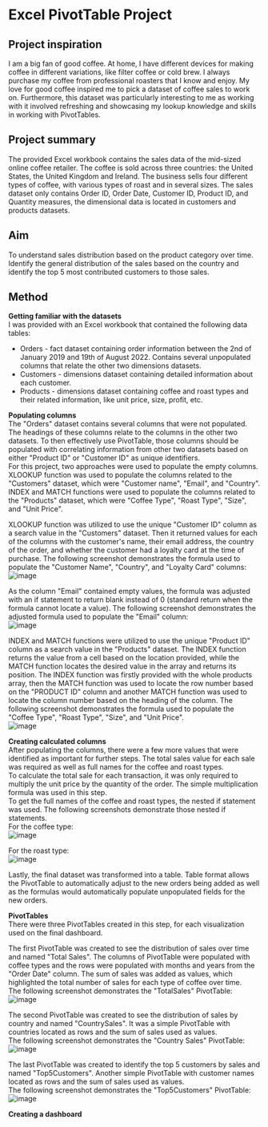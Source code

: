 # Excel PivotTable Project  

## Project inspiration
I am a big fan of good coffee. At home, I have different devices for making coffee in different variations, like filter coffee or cold brew. I always purchase my coffee from professional roasters that I know and enjoy. My love for good coffee inspired me to pick a dataset of coffee sales to work on. Furthermore, this dataset was particularly interesting to me as working with it involved refreshing and showcasing my lookup knowledge and skills in working with PivotTables.  

## Project summary  
The provided Excel workbook contains the sales data of the mid-sized online coffee retailer. The coffee is sold across three countries: the United States, the United Kingdom and Ireland. The business sells four different types of coffee, with various types of roast and in several sizes. The sales dataset only contains Order ID, Order Date, Customer ID, Product ID, and Quantity measures, the dimensional data is located in customers and products datasets.  

## Aim  
To understand sales distribution based on the product category over time. Identify the general distribution of the sales based on the country and identify the top 5 most contributed customers to those sales.  

## Method  
**Getting familiar with the datasets**  
I was provided with an Excel workbook that contained the following data tables:  
* Orders - fact dataset containing order information between the 2nd of January 2019 and 19th of August 2022. Contains several unpopulated columns that relate the other two dimensions datasets.    
* Customers - dimensions dataset containing detailed information about each customer.  
* Products - dimensions dataset containing coffee and roast types and their related information, like unit price, size, profit, etc.  

**Populating columns**  
The "Orders" dataset contains several columns that were not populated. The headings of these columns relate to the columns in the other two datasets. To then effectively use PivotTable, those columns should be populated with correlating information from other two datasets based on either "Product ID" or "Customer ID" as unique identifiers.  
For this project, two approaches were used to populate the empty columns. XLOOKUP function was used to populate the columns related to the "Customers" dataset, which were "Customer name", "Email", and "Country". INDEX and MATCH functions were used to populate the columns related to the "Products" dataset, which were "Coffee Type", "Roast Type", "Size", and "Unit Price".  
  
XLOOKUP function was utilized to use the unique "Customer ID" column as a search value in the "Customers" dataset. Then it returned values for each of the columns with the customer's name, their email address, the country of the order, and whether the customer had a loyalty card at the time of purchase. The following screenshot demonstrates the formula used to populate the "Customer Name", "Country", and "Loyalty Card" columns:  
![image](https://github.com/user-attachments/assets/711ad818-b967-47b0-922a-c82ebc15d464)  
  
As the column "Email" contained empty values, the formula was adjusted with an if statement to return blank instead of 0 (standard return when the formula cannot locate a value). The following screenshot demonstrates the adjusted formula used to populate the "Email" column:  
![image](https://github.com/user-attachments/assets/05587259-d8da-4217-93a2-ae0e6264cd35)  
  
INDEX and MATCH functions were utilized to use the unique "Product ID" column as a search value in the "Products" dataset. The INDEX function returns the value from a cell based on the location provided, while the MATCH function locates the desired value in the array and returns its position. The INDEX function was firstly provided with the whole products array, then the MATCH function was used to locate the row number based on the "PRODUCT ID" column and another MATCH function was used to locate the column number based on the heading of the column. The following screenshot demonstrates the formula used to populate the "Coffee Type", "Roast Type", "Size", and "Unit Price".  
![image](https://github.com/user-attachments/assets/2ca90c02-b1ff-4989-ace6-93458d508562)  
  
**Creating calculated columns**  
After populating the columns, there were a few more values that were identified as important for further steps. The total sales value for each sale was required as well as full names for the coffee and roast types.  
To calculate the total sale for each transaction, it was only required to multiply the unit price by the quantity of the order. The simple multiplication formula was used in this step.  
To get the full names of the coffee and roast types, the nested if statement was used. The following screenshots demonstrate those nested if statements.  
For the coffee type:  
![image](https://github.com/user-attachments/assets/599e767f-758c-4a8b-b15a-2522733f4ed6)  

For the roast type:  
![image](https://github.com/user-attachments/assets/ef22ed3e-a0af-418f-89b4-2ee807ce3cfd)  

Lastly, the final dataset was transformed into a table. Table format allows the PivotTable to automatically adjust to the new orders being added as well as the formulas would automatically populate unpopulated fields for the new orders.  

**PivotTables**  
There were three PivotTables created in this step, for each visualization used on the final dashboard.  
  
The first PivotTable was created to see the distribution of sales over time and named "Total Sales". The columns of PivotTable were populated with coffee types and the rows were populated with months and years from the "Order Date" column. The sum of sales was added as values, which highlighted the total number of sales for each type of coffee over time.  
The following screenshot demonstrates the "TotalSales" PivotTable:  
![image](https://github.com/user-attachments/assets/aa832bc5-cb33-47f2-a57f-0d3eaea1cc07)  

The second PivotTable was created to see the distribution of sales by country and named "CountrySales". It was a simple PivotTable with countries located as rows and the sum of sales used as values.  
The following screenshot demonstrates the "Country Sales" PivotTable:  
![image](https://github.com/user-attachments/assets/f2706f69-da94-46a0-97a2-97b289225139)  

The last PivotTable was created to identify the top 5 customers by sales and named "Top5Customers". Another simple PivotTable with customer names located as rows and the sum of sales used as values.  
The following screenshot demonstrates the "Top5Customers" PivotTable:  
![image](https://github.com/user-attachments/assets/d41d7624-95bc-4b74-8172-49d3f504bb4d)  

**Creating a dashboard**  











